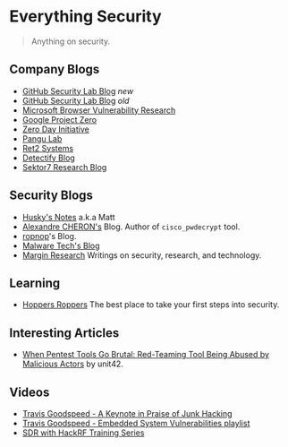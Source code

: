 # Everything Security
> Anything on security.

## Company Blogs

- [GitHub Security Lab Blog](https://github.blog/tag/github-security-lab/) *new*
- [GitHub Security Lab Blog](https://securitylab.github.com/) *old*
- [Microsoft Browser Vulnerability Research](https://microsoftedge.github.io/edgevr/)
- [Google Project Zero](https://googleprojectzero.blogspot.com/)
- [Zero Day Initiative](https://www.zerodayinitiative.com/blog)
- [Pangu Lab](https://www.pangulab.cn/en/)
- [Ret2 Systems](https://blog.ret2.io/)
- [Detectify Blog](https://blog.detectify.com/)
- [Sektor7 Research Blog](https://blog.sektor7.net/#!index.md)

## Security Blogs

- [Husky's Notes](https://notes.huskyhacks.dev/) a.k.a Matt
- [Alexandre CHERON's](https://axcheron.github.io/) Blog. Author of `cisco_pwdecrypt` tool.
- [ropnop](https://blog.ropnop.com/)'s Blog.
- [Malware Tech's Blog](https://www.malwaretech.com/)
- [Margin Research](https://margin.re/blog/) Writings on security, research, and technology.

## Learning

- [Hoppers Roppers](https://www.roppers.org/) The best place to take your first steps into security.

## Interesting Articles

- [When Pentest Tools Go Brutal: Red-Teaming Tool Being Abused by Malicious Actors](https://unit42.paloaltonetworks.com/brute-ratel-c4-tool/) by unit42.

## Videos

- [Travis Goodspeed - A Keynote in Praise of Junk Hacking](https://www.youtube.com/watch?v=ZmZ_tvbhJ0I)
- [Travis Goodspeed - Embedded System Vulnerabilities playlist](https://www.youtube.com/playlist?list=PLIsXzR_wZY-xyC-Pse_v8kNw2Dto9fp0_)
- [SDR with HackRF Training Series](https://www.youtube.com/playlist?list=PLu0BPYzTjiHru1KmPThmbY-8rRm3EWvUQ)
